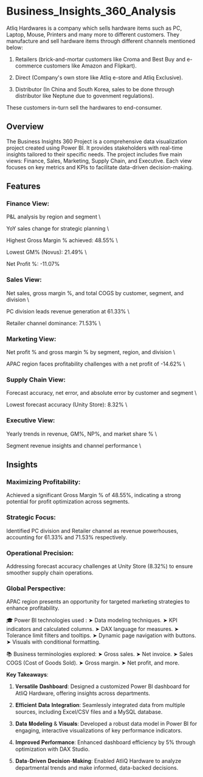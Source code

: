 
# Business_Insights_360_Analysis

Atliq Hardwares is a company which sells hardware items such as PC, Laptop, Mouse, Printers and many more to different customers. They manufacture and sell hardware items through different channels mentioned below:

1. Retailers (brick-and-mortar customers like Croma and Best Buy and e-commerce customers like Amazon and Flipkart).

2. Direct (Company's own store like Atliq e-store and Atliq Exclusive).

3. Distributor (In China and South Korea, sales to be done through distributor like Neptune due to govenment regulations).

These customers in-turn sell the hardwares to end-consumer.

## Overview

The Business Insights 360 Project is a comprehensive data visualization project created using Power BI. It provides stakeholders with real-time insights tailored to their specific needs. The project includes five main views: Finance, Sales, Marketing, Supply Chain, and Executive. Each view focuses on key metrics and KPIs to facilitate data-driven decision-making.

## Features
### Finance View:
P&L analysis by region and segment \

YoY sales change for strategic planning \

Highest Gross Margin % achieved: 48.55% \

Lowest GM% (Novus): 21.49% \

Net Profit %: -11.07%

### Sales View:
Net sales, gross margin %, and total COGS by customer, segment, and division \

PC division leads revenue generation at 61.33% \

Retailer channel dominance: 71.53% \

### Marketing View:
Net profit % and gross margin % by segment, region, and division \

APAC region faces profitability challenges with a net profit of -14.62% \

### Supply Chain View:
Forecast accuracy, net error, and absolute error by customer and segment \

Lowest forecast accuracy (Unity Store): 8.32% \

### Executive View:
Yearly trends in revenue, GM%, NP%, and market share % \

Segment revenue insights and channel performance \
## Insights
### Maximizing Profitability:
Achieved a significant Gross Margin % of 48.55%, indicating a strong potential for profit optimization across segments.
### Strategic Focus:
Identified PC division and Retailer channel as revenue powerhouses, accounting for 61.33% and 71.53% respectively.
### Operational Precision:
Addressing forecast accuracy challenges at Unity Store (8.32%) to ensure smoother supply chain operations.
### Global Perspective:
APAC region presents an opportunity for targeted marketing strategies to enhance profitability.

🎓 Power BI technologies used :
➤ Data modeling techniques.
➤ KPI indicators and calculated columns.
➤ DAX language for measures.
➤ Tolerance limit filters and tooltips.
➤ Dynamic page navigation with buttons.
➤ Visuals with conditional formatting.

📚 Business terminologies explored:
➤ Gross sales.
➤ Net invoice.
➤ Sales COGS (Cost of Goods Sold).
➤ Gross margin.
➤ Net profit, and more.

**Key Takeaways**:
1. 𝐕𝐞𝐫𝐬𝐚𝐭𝐢𝐥𝐞 𝐃𝐚𝐬𝐡𝐛𝐨𝐚𝐫𝐝: Designed a customized Power BI dashboard for AtliQ Hardware, offering insights across departments.

2. 𝐄𝐟𝐟𝐢𝐜𝐢𝐞𝐧𝐭 𝐃𝐚𝐭𝐚 𝐈𝐧𝐭𝐞𝐠𝐫𝐚𝐭𝐢𝐨𝐧: Seamlessly integrated data from multiple sources, including Excel/CSV files and a MySQL database.

3. 𝐃𝐚𝐭𝐚 𝐌𝐨𝐝𝐞𝐥𝐢𝐧𝐠 & 𝐕𝐢𝐬𝐮𝐚𝐥𝐬: Developed a robust data model in Power BI for engaging, interactive visualizations of key performance indicators.

4. 𝐈𝐦𝐩𝐫𝐨𝐯𝐞𝐝 𝐏𝐞𝐫𝐟𝐨𝐫𝐦𝐚𝐧𝐜𝐞: Enhanced dashboard efficiency by 5% through optimization with DAX Studio.

5. 𝐃𝐚𝐭𝐚-𝐃𝐫𝐢𝐯𝐞𝐧 𝐃𝐞𝐜𝐢𝐬𝐢𝐨𝐧-𝐌𝐚𝐤𝐢𝐧𝐠: Enabled AtliQ Hardware to analyze departmental trends and make informed, data-backed decisions.

